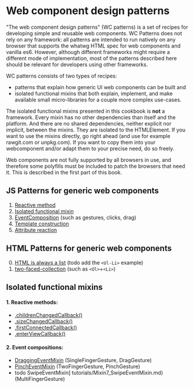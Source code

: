 # Web component design patterns
"The web component design patterns" (WC patterns) is a set of recipes for developing simple and reusable web components. 
WC Patterns does not rely on any framework: all patterns are intended to run natively on any browser 
that supports the whatwg HTML spec for web components and vanilla es6. However, although different 
frameworks might require a different mode of implementation, most of the patterns described here should
be relevant for developers using other frameworks.

WC patterns consists of two types of recipes:
* patterns that explain how generic UI web components can be built and 
* isolated functional mixins that both explain, implement, and make available small micro-libraries
for a couple more complex use-cases.

The isolated functional mixins presented in this cookbook is **not** a framework. 
Every mixin has no other dependencies than itself and the platform. 
And there are no shared dependencies, neither explicit nor implicit, between the mixins. 
They are isolated to the HTMLElement.
If you want to use the mixins directly, go right ahead (and use for example rawgit.com or unpkg.com). 
If you want to copy them into your webcomponent and/or adapt them to your precise need, do so freely.

Web components are not fully supported by all browsers in use, and therefore some polyfills must be included 
to patch the browsers that need it. This is described in the first part of this book. 

<!---
## How to build (and polyfill) an app using web components?
1. create your first custom element
2. where, when and how to polyfill customElement?
3. create a custom element with a template
4. where, when and how to polyfill template?
5. create a custom element with shadowDom
6. where, when and how to polyfill shadowDom?
-->

## JS Patterns for generic web components
1. [Reactive method](tutorials/Pattern1_ReactiveMethod.md)
2. [Isolated functional mixin](tutorials/Pattern2_FunctionalMixin.md)
3. [EventComposition](tutorials/Pattern4_EventComposition.md) (such as gestures, clicks, drag)
5. [Template construction](tutorials/Pattern5_ConstructTemplate.md)
6. [Attribute reaction](tutorials/Pattern6_AttributeReaction.md)

## HTML Patterns for generic web components
0. [HTML is always a list](tutorials/Pattern0_HTMLList.md) (todo add the `<Ul-Li>` example)
4. [two-faced-collection](tutorials/Pattern3_TwoFacedCollection.md) (such as `<Ol>`+`<Li>`)

## Isolated functional mixins
#### 1. Reactive methods:
* [.childrenChangedCallback()](tutorials/Mixin1_ChildrenChangedMixin.md)
* [.sizeChangedCallback()](tutorials/Mixin2_SizeChangedMixin.md)
* [.firstConnectedCallback()](tutorials/Mixin4_FirstConnectedMixin.md)
* [.enterViewCallback()](tutorials/Mixin5_EnterViewMixin.md)

#### 2. Event compositions:
* [DraggingEventMixin](tutorials/Mixin3_DraggingEventMixin.md) (SingleFingerGesture, DragGesture)
* [PinchEventMixin](tutorials/Mixin6_PinchEventMixin.md) (TwoFingerGesture, PinchGesture)
* todo SwipeEventMixin] tutorials/Mixin7_SwipeEventMixin.md) (MultiFingerGesture)

<!---
## Design patterns for app specific web components:
1. Props down, (custom) events up. 
((ATT!! In generic custom elements, it is more children and attributes down, events up)).
2. MVC. Catching app events on window (or another element event bus (https://stackoverflow.com/questions/42757051/web-components-design-pattern)
).

* How to handle app-wide styling. Local coherence (cohesion), thematic coherence, global coherence.
When and why to put the content of an element in the lightDom? In app-specific elements where you want 
to apply global/thematic styles to the element. And when you have control of the use of that element.
Don't split this piece of the app into too many pieces. These pieces of the app should mostly be about 
template composition. And only minor event composition. If you need to apply a lot of UI logic, 
you probably need a generic UI web component.
 
* Path based styling. Changing the path in the stylesheet, and not the class or attribute on the element.
Sometimes you have a tree structure in your DOM that reflects a tree structure in you state data.
When you have such a mapping, and you have everything in the same lightDOM accessible to the same stylesheets,
you can instead of changing each element, change the css paths that attribute styles to each element.
This is not for beginners. This is not necessarily a good pattern. But it is a pattern.

## Centralized state management
1. Using an event bus. With a state mananger.
2. dispatching directly on an element. 
3. the concept of immutability. and the benefits of dirty checking.
4. what are reducers? and the benefit of pure functions.
5. what are computer functions? and the problem of either nesting reducers or redundant functionality.
6. why use observers? and the problem of managing async actions in a sync centralized state.
7. what is joiState and how to use it?
-->